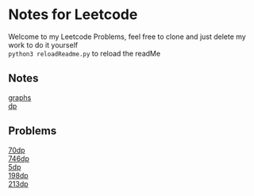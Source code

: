 # Notes for Leetcode
Welcome to my Leetcode Problems, feel free to clone and just delete my work to do it yourself<br>
`python3 reloadReadme.py` to reload the readMe

## Notes
[graphs](./notes/graphs.md)<br>
[dp](./notes/dp.md)<br>

## Problems
[70dp](./problems/70dp.md)<br>
[746dp](./problems/746dp.md)<br>
[5dp](./problems/5dp.md)<br>
[198dp](./problems/198dp.md)<br>
[213dp](./problems/213dp.md)<br>
